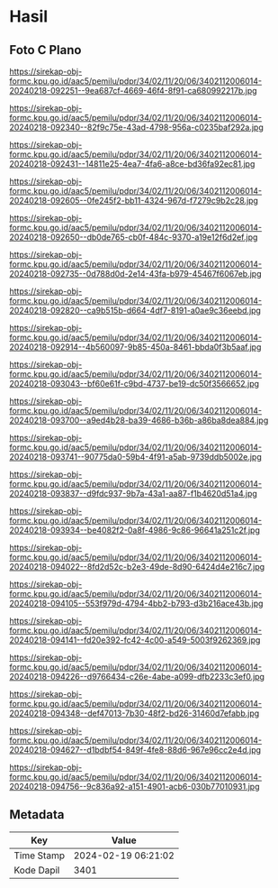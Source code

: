 # Hasil

## Foto C Plano

https://sirekap-obj-formc.kpu.go.id/aac5/pemilu/pdpr/34/02/11/20/06/3402112006014-20240218-092251--9ea687cf-4669-46f4-8f91-ca680992217b.jpg

https://sirekap-obj-formc.kpu.go.id/aac5/pemilu/pdpr/34/02/11/20/06/3402112006014-20240218-092340--82f9c75e-43ad-4798-956a-c0235baf292a.jpg

https://sirekap-obj-formc.kpu.go.id/aac5/pemilu/pdpr/34/02/11/20/06/3402112006014-20240218-092431--14811e25-4ea7-4fa6-a8ce-bd36fa92ec81.jpg

https://sirekap-obj-formc.kpu.go.id/aac5/pemilu/pdpr/34/02/11/20/06/3402112006014-20240218-092605--0fe245f2-bb11-4324-967d-f7279c9b2c28.jpg

https://sirekap-obj-formc.kpu.go.id/aac5/pemilu/pdpr/34/02/11/20/06/3402112006014-20240218-092650--db0de765-cb0f-484c-9370-a19e12f6d2ef.jpg

https://sirekap-obj-formc.kpu.go.id/aac5/pemilu/pdpr/34/02/11/20/06/3402112006014-20240218-092735--0d788d0d-2e14-43fa-b979-45467f6067eb.jpg

https://sirekap-obj-formc.kpu.go.id/aac5/pemilu/pdpr/34/02/11/20/06/3402112006014-20240218-092820--ca9b515b-d664-4df7-8191-a0ae9c36eebd.jpg

https://sirekap-obj-formc.kpu.go.id/aac5/pemilu/pdpr/34/02/11/20/06/3402112006014-20240218-092914--4b560097-9b85-450a-8461-bbda0f3b5aaf.jpg

https://sirekap-obj-formc.kpu.go.id/aac5/pemilu/pdpr/34/02/11/20/06/3402112006014-20240218-093043--bf60e61f-c9bd-4737-be19-dc50f3566652.jpg

https://sirekap-obj-formc.kpu.go.id/aac5/pemilu/pdpr/34/02/11/20/06/3402112006014-20240218-093700--a9ed4b28-ba39-4686-b36b-a86ba8dea884.jpg

https://sirekap-obj-formc.kpu.go.id/aac5/pemilu/pdpr/34/02/11/20/06/3402112006014-20240218-093741--90775da0-59b4-4f91-a5ab-9739ddb5002e.jpg

https://sirekap-obj-formc.kpu.go.id/aac5/pemilu/pdpr/34/02/11/20/06/3402112006014-20240218-093837--d9fdc937-9b7a-43a1-aa87-f1b4620d51a4.jpg

https://sirekap-obj-formc.kpu.go.id/aac5/pemilu/pdpr/34/02/11/20/06/3402112006014-20240218-093934--be4082f2-0a8f-4986-9c86-96641a251c2f.jpg

https://sirekap-obj-formc.kpu.go.id/aac5/pemilu/pdpr/34/02/11/20/06/3402112006014-20240218-094022--8fd2d52c-b2e3-49de-8d90-6424d4e216c7.jpg

https://sirekap-obj-formc.kpu.go.id/aac5/pemilu/pdpr/34/02/11/20/06/3402112006014-20240218-094105--553f979d-4794-4bb2-b793-d3b216ace43b.jpg

https://sirekap-obj-formc.kpu.go.id/aac5/pemilu/pdpr/34/02/11/20/06/3402112006014-20240218-094141--fd20e392-fc42-4c00-a549-5003f9262369.jpg

https://sirekap-obj-formc.kpu.go.id/aac5/pemilu/pdpr/34/02/11/20/06/3402112006014-20240218-094226--d9766434-c26e-4abe-a099-dfb2233c3ef0.jpg

https://sirekap-obj-formc.kpu.go.id/aac5/pemilu/pdpr/34/02/11/20/06/3402112006014-20240218-094348--def47013-7b30-48f2-bd26-31460d7efabb.jpg

https://sirekap-obj-formc.kpu.go.id/aac5/pemilu/pdpr/34/02/11/20/06/3402112006014-20240218-094627--d1bdbf54-849f-4fe8-88d6-967e96cc2e4d.jpg

https://sirekap-obj-formc.kpu.go.id/aac5/pemilu/pdpr/34/02/11/20/06/3402112006014-20240218-094756--9c836a92-a151-4901-acb6-030b77010931.jpg


## Metadata

| Key        | Value               |
| ---------- | ------------------- |
| Time Stamp | 2024-02-19 06:21:02 |
| Kode Dapil | 3401                |




